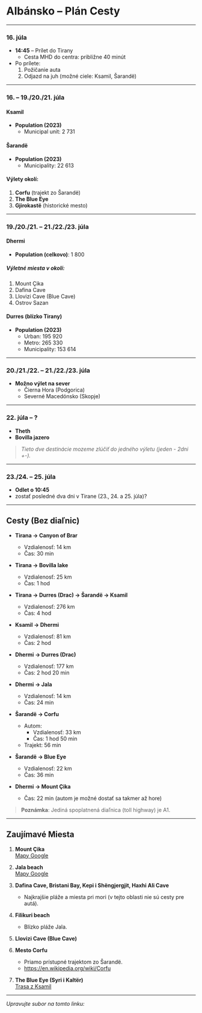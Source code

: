 # Albánsko – Plán Cesty

---

### 16. júla
- **14:45** – Prílet do Tirany  
  - Cesta MHD do centra: približne 40 minút  
- Po prílete:  
  1. Požičanie auta  
  2. Odjazd na juh (možné ciele: Ksamil, Šarandë)

---

### 16. – 19./20./21. júla
#### Ksamil
- **Population (2023)**  
  - Municipal unit: 2 731

#### Šarandë
- **Population (2023)**  
  - Municipality: 22 613

#### Výlety okolí:
1. **Corfu** (trajekt zo Šarandë)  
2. **The Blue Eye**  
3. **Gjirokastë** (historické mesto)

---

### 19./20./21. – 21./22./23. júla
#### Dhermi
- **Population (celkovo)**: 1 800

##### Výletné miesta v okolí:
1. Mount Çika  
2. Dafina Cave  
3. Llovizi Cave (Blue Cave)  
4. Ostrov Sazan

#### Durres (blízko Tirany)
- **Population (2023)**  
  - Urban: 195 920  
  - Metro: 265 330  
  - Municipality: 153 614

---

### 20./21./22. – 21./22./23. júla
- **Možno výlet na sever**  
  - Čierna Hora (Podgorica)  
  - Severné Macedónsko (Skopje)

---

### 22. júla – ?
- **Theth**  
- **Bovilla jazero**

> *Tieto dve destinácie mozeme zlúčiť do jedného výletu (jeden - 2dni +-).*

---

### 23./24. – 25. júla
- **Odlet o 10:45**  
- zostať posledné dva dni v Tirane (23., 24. a 25. júla)?

---

## Cesty (Bez diaľnic)

- **Tirana → Canyon of Brar**  
  - Vzdialenosť: 14 km  
  - Čas: 30 min

- **Tirana → Bovilla lake**  
  - Vzdialenosť: 25 km  
  - Čas: 1 hod

- **Tirana → Durres (Drac) → Šarandë → Ksamil**  
  - Vzdialenosť: 276 km  
  - Čas: 4 hod

- **Ksamil → Dhermi**  
  - Vzdialenosť: 81 km  
  - Čas: 2 hod

- **Dhermi → Durres (Drac)**  
  - Vzdialenosť: 177 km  
  - Čas: 2 hod 20 min

- **Dhermi → Jala**  
  - Vzdialenosť: 14 km  
  - Čas: 24 min

- **Šarandë → Corfu**  
  - Autom:  
    - Vzdialenosť: 33 km  
    - Čas: 1 hod 50 min  
  - Trajekt: 56 min

- **Šarandë → Blue Eye**  
  - Vzdialenosť: 22 km  
  - Čas: 36 min

- **Dhermi → Mount Çika**  
  - Čas: 22 min (autom je možné dostať sa takmer až hore)

> **Poznámka**: Jediná spoplatnená diaľnica (toll highway) je A1.

---

## Zaujímavé Miesta

1. **Mount Çika**  
   [Mapy Google](https://maps.app.goo.gl/CSrAHaPNnAoJXAGr8)

2. **Jala beach**  
   [Mapy Google](https://www.google.com/maps/place/Jala,+Albania/@40.119772,19.7006524,782m/data=!3m1!1e3!4m6!3m5!1s0x135b2edaa24f9fcb:0x3187142aea544e87!8m2!3d40.1190347!4d19.7022468!16s%2Fg%2F1w44hcm_?entry=ttu&g_ep=EgoyMDI1MDYwMi4wIKXMDSoASAFQAw%3D%3D)

3. **Dafina Cave, Bristani Bay, Kepi i Shëngjergjit, Haxhi Ali Cave**  
   - Najkrajšie pláže a miesta pri mori (v tejto oblasti nie sú cesty pre autá).

4. **Filikuri beach**  
   - Blízko pláže Jala.

5. **Llovizi Cave (Blue Cave)**

6. **Mesto Corfu**  
   - Priamo prístupné trajektom zo Šarandë.
   - https://en.wikipedia.org/wiki/Corfu


7. **The Blue Eye (Syri i Kaltër)**  
   [Trasa z Ksamil](https://www.google.com/maps/dir/41.3308132,19.8157405/Ksamil,+Albania/@40.5469699,19.1075448,285214m/data=!3m1!1e3!4m13!4m12!1m0!1m5!1m1!1s0x135b6bd1e3b36029:0x87cc14b3c8a2d66d!2m2!1d19.9943469!2d39.7636732!2m3!6e0!7e2!8j1749135780!3e0?entry=ttu&g_ep=EgoyMDI1MDYwMi4wIKXMDSoASAFQAw%3D%3D)

---

*Upravujte subor na tomto linku:*  
